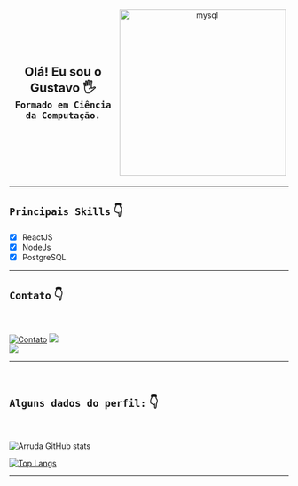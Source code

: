 <div align="center" style="display: flex; align-items: center;">
 <strong style="font-size: 22px"> Olá! Eu sou o Gustavo 🖐️ </br><strong style="font-size: 16px; font-family: monospace;">Formado em Ciência da Computação.</strong>
 </strong> <img align="center" alt="mysql" style="margin: 5px; width: 300px;" src="https://i.pinimg.com/originals/18/a4/94/18a4949fc9c8067172d3b96e302e7097.gif" />
</div>

___


## ```Principais Skills``` 👇

<div align="left">

- [x] ReactJS
- [x] NodeJs
- [x] PostgreSQL
   
</div>


___

## ```Contato``` 👇

</br>

<div align="left">

[![Contato](https://img.shields.io/badge/WhatsApp-25D366?style=for-the-badge&logo=whatsapp&logoColor=white)](https://api.whatsapp.com/send?phone=5513996369053&text=Ol%C3%A1%2C%20gostaria%20de%20te%20contratar..%20Entre%20em%20contato%20comigo!)
<a href="https://www.linkedin.com/in/gustavo-arruda-2a664a1b1/" target="_blank"><img src="https://img.shields.io/badge/-LinkedIn-%230077B5?style=for-the-badge&logo=linkedin&logoColor=white" target="_blank"></a>   
<a href = "mailto:gustavoleone3456@hotmail.com"><img src="https://img.shields.io/badge/-Gmail-%23333?style=for-the-badge&logo=gmail&logoColor=white" target="_blank"></a>

</div>

___

</br>

## ```Alguns dados do perfil:``` 👇
</br>

![Arruda GitHub stats](https://github-readme-stats.vercel.app/api?username=gugalxp&show_icons=true&theme=radical)

[![Top Langs](https://github-readme-stats.vercel.app/api/top-langs/?username=gugalxp&layout=compact)]()

___


  

